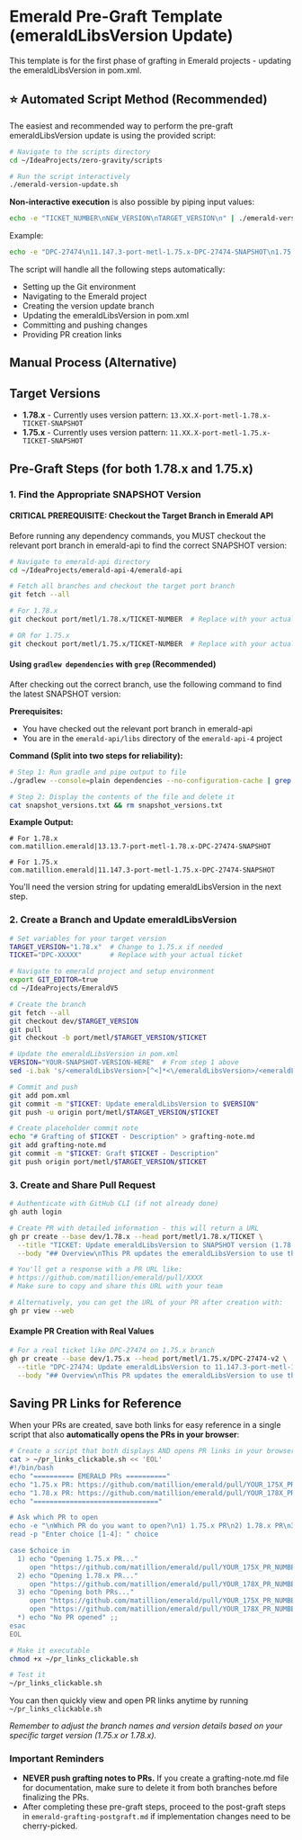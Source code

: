 # Emerald Pre-Graft Template (emeraldLibsVersion Update)

This template is for the first phase of grafting in Emerald projects - updating the emeraldLibsVersion in pom.xml.

## ⭐ Automated Script Method (Recommended)

The easiest and recommended way to perform the pre-graft emeraldLibsVersion update is using the provided script:

```bash
# Navigate to the scripts directory
cd ~/IdeaProjects/zero-gravity/scripts

# Run the script interactively
./emerald-version-update.sh
```

**Non-interactive execution** is also possible by piping input values:

```bash
echo -e "TICKET_NUMBER\nNEW_VERSION\nTARGET_VERSION\n" | ./emerald-version-update.sh
```

Example:
```bash
echo -e "DPC-27474\n11.147.3-port-metl-1.75.x-DPC-27474-SNAPSHOT\n1.75.x\n" | ./emerald-version-update.sh
```

The script will handle all the following steps automatically:
- Setting up the Git environment
- Navigating to the Emerald project
- Creating the version update branch
- Updating the emeraldLibsVersion in pom.xml
- Committing and pushing changes
- Providing PR creation links

## Manual Process (Alternative)

## Target Versions
- **1.78.x** - Currently uses version pattern: `13.XX.X-port-metl-1.78.x-TICKET-SNAPSHOT`
- **1.75.x** - Currently uses version pattern: `11.XX.X-port-metl-1.75.x-TICKET-SNAPSHOT`

## Pre-Graft Steps (for both 1.78.x and 1.75.x)

### 1. Find the Appropriate SNAPSHOT Version

#### CRITICAL PREREQUISITE: Checkout the Target Branch in Emerald API
Before running any dependency commands, you MUST checkout the relevant port branch in emerald-api to find the correct SNAPSHOT version:

```bash
# Navigate to emerald-api directory
cd ~/IdeaProjects/emerald-api-4/emerald-api

# Fetch all branches and checkout the target port branch
git fetch --all

# For 1.78.x
git checkout port/metl/1.78.x/TICKET-NUMBER  # Replace with your actual ticket

# OR for 1.75.x
git checkout port/metl/1.75.x/TICKET-NUMBER  # Replace with your actual ticket
```

#### Using `gradlew dependencies` with `grep` (Recommended)
After checking out the correct branch, use the following command to find the latest SNAPSHOT version:

**Prerequisites:**
- You have checked out the relevant port branch in emerald-api
- You are in the `emerald-api/libs` directory of the `emerald-api-4` project

**Command (Split into two steps for reliability):**
```bash
# Step 1: Run gradle and pipe output to file
./gradlew --console=plain dependencies --no-configuration-cache | grep "SNAPSHOT" > snapshot_versions.txt

# Step 2: Display the contents of the file and delete it
cat snapshot_versions.txt && rm snapshot_versions.txt
```

**Example Output:**
```
# For 1.78.x
com.matillion.emerald|13.13.7-port-metl-1.78.x-DPC-27474-SNAPSHOT

# For 1.75.x
com.matillion.emerald|11.147.3-port-metl-1.75.x-DPC-27474-SNAPSHOT
```

You'll need the version string for updating emeraldLibsVersion in the next step.

### 2. Create a Branch and Update emeraldLibsVersion

```bash
# Set variables for your target version
TARGET_VERSION="1.78.x"  # Change to 1.75.x if needed
TICKET="DPC-XXXXX"       # Replace with your actual ticket

# Navigate to emerald project and setup environment
export GIT_EDITOR=true
cd ~/IdeaProjects/EmeraldV5

# Create the branch
git fetch --all
git checkout dev/$TARGET_VERSION
git pull
git checkout -b port/metl/$TARGET_VERSION/$TICKET

# Update the emeraldLibsVersion in pom.xml
VERSION="YOUR-SNAPSHOT-VERSION-HERE"  # From step 1 above
sed -i.bak 's/<emeraldLibsVersion>[^<]*<\/emeraldLibsVersion>/<emeraldLibsVersion>'"$VERSION"'<\/emeraldLibsVersion>/' pom.xml

# Commit and push
git add pom.xml
git commit -m "$TICKET: Update emeraldLibsVersion to $VERSION"
git push -u origin port/metl/$TARGET_VERSION/$TICKET

# Create placeholder commit note
echo "# Grafting of $TICKET - Description" > grafting-note.md
git add grafting-note.md
git commit -m "$TICKET: Graft $TICKET - Description"
git push origin port/metl/$TARGET_VERSION/$TICKET
```

### 3. Create and Share Pull Request

```bash
# Authenticate with GitHub CLI (if not already done)
gh auth login

# Create PR with detailed information - this will return a URL
gh pr create --base dev/1.78.x --head port/metl/1.78.x/TICKET \
  --title "TICKET: Update emeraldLibsVersion to SNAPSHOT version (1.78.x)" \
  --body "## Overview\nThis PR updates the emeraldLibsVersion to use the correct SNAPSHOT version as part of the pregrafting process.\n\n## Implementation Details\n- Updated emeraldLibsVersion to XX.XX.X-port-metl-1.78.x-TICKET-SNAPSHOT\n\n## Testing\n- Verified the pom.xml contains the correct SNAPSHOT version"

# You'll get a response with a PR URL like:
# https://github.com/matillion/emerald/pull/XXXX
# Make sure to copy and share this URL with your team

# Alternatively, you can get the URL of your PR after creation with:
gh pr view --web
```

#### Example PR Creation with Real Values

```bash
# For a real ticket like DPC-27474 on 1.75.x branch
gh pr create --base dev/1.75.x --head port/metl/1.75.x/DPC-27474-v2 \
  --title "DPC-27474: Update emeraldLibsVersion to 11.147.3-port-metl-1.75.x-DPC-27474-SNAPSHOT (1.75.x)" \
  --body "## Overview\nThis PR updates the emeraldLibsVersion to use the correct SNAPSHOT version as part of the pregrafting process.\n\n## Implementation Details\n- Updated emeraldLibsVersion to 11.147.3-port-metl-1.75.x-DPC-27474-SNAPSHOT\n\n## Testing\n- Verified the pom.xml contains the correct SNAPSHOT version"
```

## Saving PR Links for Reference

When your PRs are created, save both links for easy reference in a single script that also **automatically opens the PRs in your browser**:

```bash
# Create a script that both displays AND opens PR links in your browser
cat > ~/pr_links_clickable.sh << 'EOL'
#!/bin/bash
echo "========== EMERALD PRs =========="
echo "1.75.x PR: https://github.com/matillion/emerald/pull/YOUR_175X_PR_NUMBER"
echo "1.78.x PR: https://github.com/matillion/emerald/pull/YOUR_178X_PR_NUMBER"
echo "==============================="

# Ask which PR to open
echo -e "\nWhich PR do you want to open?\n1) 1.75.x PR\n2) 1.78.x PR\n3) Both\n4) None"
read -p "Enter choice [1-4]: " choice

case $choice in
  1) echo "Opening 1.75.x PR..."
     open "https://github.com/matillion/emerald/pull/YOUR_175X_PR_NUMBER" ;;
  2) echo "Opening 1.78.x PR..."
     open "https://github.com/matillion/emerald/pull/YOUR_178X_PR_NUMBER" ;;
  3) echo "Opening both PRs..."
     open "https://github.com/matillion/emerald/pull/YOUR_175X_PR_NUMBER"
     open "https://github.com/matillion/emerald/pull/YOUR_178X_PR_NUMBER" ;;
  *) echo "No PR opened" ;;
esac
EOL

# Make it executable
chmod +x ~/pr_links_clickable.sh

# Test it
~/pr_links_clickable.sh
```

You can then quickly view and open PR links anytime by running `~/pr_links_clickable.sh`

*Remember to adjust the branch names and version details based on your specific target version (1.75.x or 1.78.x).*

### Important Reminders
- **NEVER push grafting notes to PRs.** If you create a grafting-note.md file for documentation, make sure to delete it from both branches before finalizing the PRs.
- After completing these pre-graft steps, proceed to the post-graft steps in `emerald-grafting-postgraft.md` if implementation changes need to be cherry-picked.
